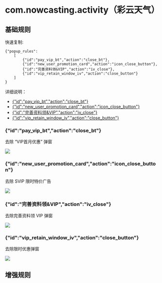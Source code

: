 # com.nowcasting.activity（彩云天气）

## 基础规则

快速复制:
```
{"popup_rules":
    [
        {"id":"pay_vip_bt","action":"close_bt"},
        {"id":"new_user_promotion_card","action":"icon_close_button"},
        {"id":"完善资料领&VIP","action":"iv_close"},
        {"id":"vip_retain_window_iv","action":"close_button"}
    ]
}
```
详细说明：
- [{"id":"pay_vip_bt","action":"close_bt"}](#idpay_vip_btactionclose_bt)
- [{"id":"new_user_promotion_card","action":"icon_close_button"}](#idnew_user_promotion_cardactionicon_close_button)
- [{"id":"完善资料领&VIP","action":"iv_close"}](#id完善资料领vipactioniv_close)
- [{"id":"vip_retain_window_iv","action":"close_button"}](#idvip_retain_window_ivactionclose_button)

### {"id":"pay_vip_bt","action":"close_bt"}
去除 “VIP首月优惠” 弹窗

![](./assets/VIP首月优惠.jpg)

### {"id":"new_user_promotion_card","action":"icon_close_button"}
去除 SVIP 限时特价广告

![](./assets/SVIP限时特惠.jpg)

### {"id":"完善资料领&VIP","action":"iv_close"}
去除完善资料领 VIP 弹窗

![](./assets/完善资料领VIP.jpg)

### {"id":"vip_retain_window_iv","action":"close_button"}
去除限时优惠弹窗

![](./assets/限时优惠.jpg)


## 增强规则
